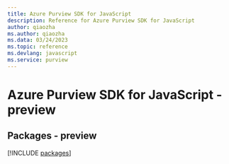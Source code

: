 ```yaml
---
title: Azure Purview SDK for JavaScript
description: Reference for Azure Purview SDK for JavaScript
author: qiaozha
ms.author: qiaozha
ms.data: 03/24/2023
ms.topic: reference
ms.devlang: javascript
ms.service: purview
---
```

# Azure Purview SDK for JavaScript - preview
## Packages - preview
[!INCLUDE [packages](purview-index.md)]
